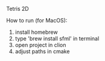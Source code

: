 Tetris 2D

How to run (for MacOS):
1. install homebrew
2. type 'brew install sfml' in terminal
3. open project in clion
4. adjust paths in cmake
